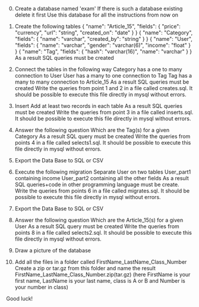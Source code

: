 0. Create a database named 'exam'
If there is such a database existing delete it first
Use this database for all the instructions from now on

1. Create the following tables
{
  "name": "Article_15",
  "fields": {
    "price": "currency",
    "url": "string",
    "created_on": "date"
  }
}
{
  "name": "Category",
  "fields": {
    "name": "varchar",
    "created_by": "string"
  }
}
{
  "name": "User",
  "fields": {
    "name": "varchar",
    "gender": "varchar(6)",
    "income": "float"
  }
}
{
  "name": "Tag",
  "fields": {
    "hash": "varchar(16)",
    "name": "varchar"
  }
}
As a result SQL queries must be created

2. Connect the tables in the following way
Category has a one to many connection to User
User has a many to one connection to Tag
Tag has a many to many connection to Article_15
As a result SQL queries must be created
Write the queries from point 1 and 2 in a file called creates.sql. It should be possible to execute this file directly in mysql without errors.


3. Insert
Add at least two records in each table
As a result SQL queries must be created
Write the queries from point 3 in a file called inserts.sql. It should be possible to execute this file directly in mysql without errors.

4. Answer the following question
Which are the Tag(s) for a given Category
As a result SQL query must be created
Write the queries from points 4 in a file called selects1.sql. It should be possible to execute this file directly in mysql without errors.

5. Export the Data Base to SQL or CSV

6. Execute the following migration
Separate User on two tables
User_part1 containing income
User_part2 containing all the other fields
As a result SQL queries+code in other programming language must be create.
Write the queries from points 6 in a file called migrates.sql. It should be possible to execute this file directly in mysql without errors.

7. Export the Data Base to SQL or CSV

8. Answer the following question
Which are the Article_15(s) for a given User
As a result SQL query must be created
Write the queries from points 8 in a file called selects2.sql. It should be possible to execute this file directly in mysql without errors.

9. Draw a picture of the database

10. Add all the files in a folder called FirstName_LastName_Class_Number
Create a zip or tar.gz from this folder and name the result FirstName_LastName_Class_Number.zip(tar.gz)
(here FirstName is your first name, LastName is your last name, class is A or B and Number is your number in class)

Good luck!
